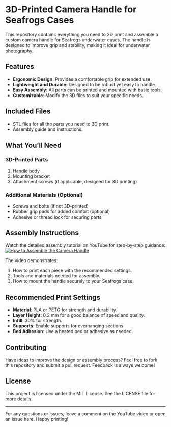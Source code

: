 # 3D-Printed Camera Handle for Seafrogs Cases

This repository contains everything you need to 3D print and assemble a custom camera handle for Seafrogs underwater cases. The handle is designed to improve grip and stability, making it ideal for underwater photography.

## Features
- **Ergonomic Design**: Provides a comfortable grip for extended use.
- **Lightweight and Durable**: Designed to be robust yet easy to handle.
- **Easy Assembly**: All parts can be printed and mounted with basic tools.
- **Customizable**: Modify the 3D files to suit your specific needs.

## Included Files
- STL files for all the parts you need to 3D print.
- Assembly guide and instructions.

## What You’ll Need
### 3D-Printed Parts
1. Handle body
2. Mounting bracket
3. Attachment screws (if applicable, designed for 3D printing)

### Additional Materials (Optional)
- Screws and bolts (if not 3D-printed)
- Rubber grip pads for added comfort (optional)
- Adhesive or thread lock for securing parts

## Assembly Instructions
Watch the detailed assembly tutorial on YouTube for step-by-step guidance:
[![How to Assemble the Camera Handle](https://img.youtube.com/vi/g2WkamI8mYE/0.jpg)](https://www.youtube.com/watch?v=g2WkamI8mYE)

The video demonstrates:
1. How to print each piece with the recommended settings.
2. Tools and materials needed for assembly.
3. How to mount the handle securely to your Seafrogs case.

## Recommended Print Settings
- **Material**: PLA or PETG for strength and durability.
- **Layer Height**: 0.2 mm for a good balance of speed and quality.
- **Infill**: 30% for strength.
- **Supports**: Enable supports for overhanging sections.
- **Bed Adhesion**: Use a heated bed or adhesive as needed.

## Contributing
Have ideas to improve the design or assembly process? Feel free to fork this repository and submit a pull request. Feedback is always welcome!

## License
This project is licensed under the MIT License. See the LICENSE file for more details.

---
For any questions or issues, leave a comment on the YouTube video or open an issue here. Happy printing!
